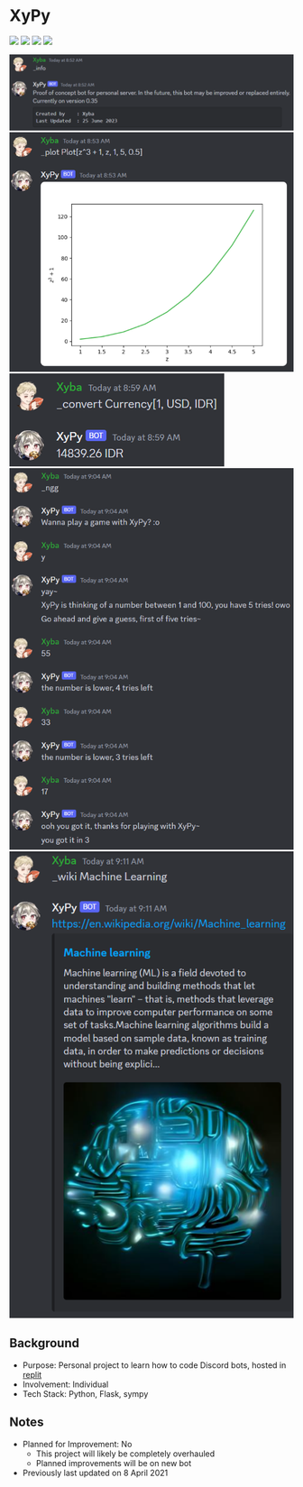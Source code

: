 # XyPy
<img src="https://img.shields.io/badge/Language-English-D5AE22"> <img src="https://img.shields.io/badge/Last Update-25/06/2023-0A7BBC"> <img src="https://img.shields.io/badge/Bot Status-Working-2CB037"> <img src="https://img.shields.io/badge/Last Bot Test-25/06/2023-2CB037">

![Information](images/Information.png)
![Plot](images/Plot.png)
![Currency Converter](images/Convert.png)
![Number Guessing Game](images/Number%20Guessing%20Game.png)
![Wikipedia](images/Wiki.png)

## Background
- Purpose: Personal project to learn how to code Discord bots, hosted in [replit](https://replit.com/@XybaFenix/XyPy)
- Involvement: Individual
- Tech Stack: Python, Flask, sympy

## Notes
- Planned for Improvement: No
    - This project will likely be completely overhauled
    - Planned improvements will be on new bot
- Previously last updated on 8 April 2021